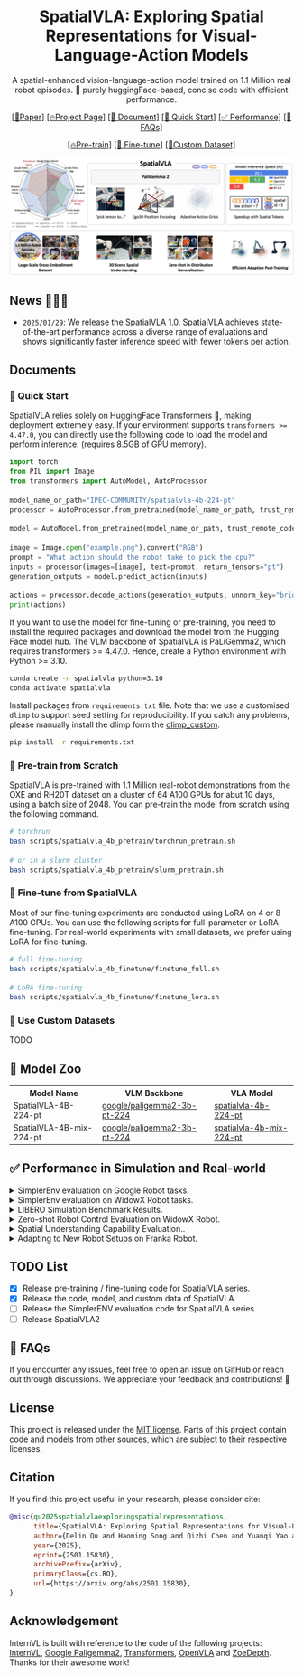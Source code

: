 <div align="center">

# SpatialVLA: Exploring Spatial Representations for Visual-Language-Action Models
A spatial-enhanced vision-language-action model trained on 1.1 Million real robot episodes. 🤗
purely huggingFace-based, concise code with efficient performance.

<!-- <div align="center">
  <img width="500" alt="image" src="https://github.com/user-attachments/assets/930e6814-8a9f-43e1-a284-118a5732daa4">
  <br>
</div> -->

[\[📄Paper\]](https://arxiv.org/pdf/2501.15830)  [\[🔥Project Page\]](https://spatialvla.github.io/) [\[📖 Document\]](#documents) [\[🚀 Quick Start\]](#🚀-quick-start) [\[✅ Performance\]](#✅-performance-in-simulation-and-real-world) [\[🤗 FAQs\]](#🤗-faqs)

[\[🔥Pre-train\]](#🌟-pre-train-from-scratch) [\[🚀 Fine-tune\]](#🌟-fine-tune-from-spatialvla) [\[🎄Custom Dataset\]](#🎄-use-custom-datasets)

![perform](.assets/teaser.png)

</div>

## News 🚀🚀🚀
- `2025/01/29`: We release the [SpatialVLA 1.0](https://huggingface.co/collections/IPEC-COMMUNITY/foundation-vision-language-action-model-6795eb96a9c661f90236acbb). SpatialVLA achieves state-of-the-art performance across a diverse range of evaluations and shows significantly faster inference speed with fewer tokens per action.

## Documents

### 🚀 Quick Start

SpatialVLA relies solely on HuggingFace Transformers 🤗, making deployment extremely easy. If your environment supports `transformers >= 4.47.0`, you can directly use the following code to load the model and perform inference. (requires 8.5GB of GPU memory).

```python
import torch
from PIL import Image
from transformers import AutoModel, AutoProcessor

model_name_or_path="IPEC-COMMUNITY/spatialvla-4b-224-pt"
processor = AutoProcessor.from_pretrained(model_name_or_path, trust_remote_code=True)

model = AutoModel.from_pretrained(model_name_or_path, trust_remote_code=True, torch_dtype=torch.bfloat16).eval().cuda()

image = Image.open("example.png").convert("RGB")
prompt = "What action should the robot take to pick the cpu?"
inputs = processor(images=[image], text=prompt, return_tensors="pt")
generation_outputs = model.predict_action(inputs)

actions = processor.decode_actions(generation_outputs, unnorm_key="bridge_orig/1.0.0")
print(actions)
```

If you want to use the model for fine-tuning or pre-training, you need to install the required packages and download the model from the Hugging Face model hub. The VLM backbone of SpatialVLA is PaLiGemma2, which requires transformers >= 4.47.0. Hence, create a Python environment with Python >= 3.10.

```bash
conda create -n spatialvla python=3.10
conda activate spatialvla
```

Install packages from `requirements.txt` file. Note that we use a customised `dlimp` to support seed setting for reproducibility. If you catch any problems, please manually install the dlimp form the [dlimp_custom](https://github.com/SpatialVLA/dlimp_custom).

```bash
pip install -r requirements.txt
```

### 🌟 **Pre-train from Scratch**
SpatialVLA is pre-trained with 1.1 Million real-robot demonstrations from the OXE and RH20T dataset on a cluster of 64 A100 GPUs for abut 10 days, using a batch size of 2048. You can pre-train the model from scratch using the following command.

```bash
# torchrun
bash scripts/spatialvla_4b_pretrain/torchrun_pretrain.sh

# or in a slurm cluster
bash scripts/spatialvla_4b_pretrain/slurm_pretrain.sh
```

### 🌟 **Fine-tune from SpatialVLA**

Most of our fine-tuning experiments are conducted using LoRA on 4 or 8 A100 GPUs.
You can use the following scripts for full-parameter or LoRA fine-tuning. For real-world experiments with small datasets, we prefer using LoRA for fine-tuning.

```bash
# full fine-tuning
bash scripts/spatialvla_4b_finetune/finetune_full.sh

# LoRA fine-tuning
bash scripts/spatialvla_4b_finetune/finetune_lora.sh
```

### 🎄 Use Custom Datasets
TODO

## 🤗 Model Zoo

<table>
  <tr>
    <th>Model Name</th>
    <th>VLM Backbone</th>
    <th>VLA Model</th>
  </tr>
  <tr>
    <td>SpatialVLA-4B-224-pt</td>
    <td><a href="https://huggingface.co/google/paligemma2-3b-pt-224">google/paligemma2-3b-pt-224</a></td>
    <td><a href="https://huggingface.co/IPEC-COMMUNITY/spatialvla-4b-224-pt">spatialvla-4b-224-pt</a></td>
  </tr>
  <tr>
    <td>SpatialVLA-4B-mix-224-pt</td>
    <td><a href="https://huggingface.co/google/paligemma2-3b-pt-224">google/paligemma2-3b-pt-224</a></td>
    <td><a href="https://huggingface.co/IPEC-COMMUNITY/spatialvla-4b-mix-224-pt">spatialvla-4b-mix-224-pt</a></td>
  </tr>
</table>

## ✅ Performance in Simulation and Real-world
<details>
  <summary>
  SimplerEnv evaluation on Google Robot tasks.
  </summary>
<table border="1" class="dataframe">
  <thead>
    <tr style="text-align: center;">
      <th rowspan="2">Model</th>
      <th colspan="4">Visual Matching</th>
      <th colspan="4">Variant Aggregation</th>
    </tr>
    <tr style="text-align: center;">
      <th>Pick Coke Can</th>
      <th>Move Near</th>
      <th>Open/Close Drawer</th>
      <th>#Average</th>
      <th>Pick Coke Can</th>
      <th>Move Near</th>
      <th>Open/Close Drawer</th>
      <th>#Average</th>
    </tr>
  </thead>
  <tbody>
    <tr>
      <td>RT-1 (Begin)</td>
      <td>2.7%</td>
      <td>5.0%</td>
      <td>13.9%</td>
      <td>6.8%</td>
      <td>2.2%</td>
      <td>4.0%</td>
      <td>6.9%</td>
      <td>4.2%</td>
    </tr>
    <tr>
      <td>RT-1 (15%)</td>
      <td>71.0%</td>
      <td>35.4%</td>
      <td>56.5%</td>
      <td>60.2%</td>
      <td>81.3%</td>
      <td>44.6%</td>
      <td>26.7%</td>
      <td>56.2%</td>
    </tr>
    <tr>
      <td>RT-1 (Converged)</td>
      <td>85.7%</td>
      <td>44.2%</td>
      <td>73.0%</td>
      <td>74.6%</td>
      <td>89.8%</td>
      <td>50.0%</td>
      <td>32.3%</td>
      <td>63.3%</td>
    </tr>
    <tr>
      <td>HPT</td>
      <td>56.0%</td>
      <td>60.0%</td>
      <td>24.0%</td>
      <td>46.0%</td>
      <td>--</td>
      <td>--</td>
      <td>31.0%</td>
      <td>45.0%</td>
    </tr>
    <tr>
      <td>TraceVLA</td>
      <td>28.0%</td>
      <td>53.7%</td>
      <td>57.0%</td>
      <td>42.0%</td>
      <td>60.0%</td>
      <td>56.4%</td>
      <td>29.4%</td>
      <td>39.6%</td>
    </tr>
    <tr>
      <td>RT-1-X</td>
      <td>56.7%</td>
      <td>31.7%</td>
      <td>59.7%</td>
      <td>53.4%</td>
      <td>49.0%</td>
      <td>32.3%</td>
      <td>35.3%</td>
      <td>64.3%</td>
    </tr>
    <tr>
      <td>RT-2-X</td>
      <td>78.7%</td>
      <td>77.9%</td>
      <td>25.0%</td>
      <td>60.7%</td>
      <td>82.3%</td>
      <td>79.2%</td>
      <td>--</td>
      <td>--</td>
    </tr>
  <tr>
      <td>Octo-Base</td>
      <td>17.0%</td>
      <td>4.2%</td>
      <td>22.7%</td>
      <td>16.8%</td>
      <td>0.6%</td>
      <td>3.1%</td>
      <td>1.1%</td>
      <td>1.1%</td>
    </tr>
    <tr>
      <td>OpenVLA</td>
      <td>16.3%</td>
      <td>46.2%</td>
      <td>35.6%</td>
      <td>27.7%</td>
      <td>54.5%</td>
      <td>47.7%</td>
      <td>17.7%</td>
      <td>39.8%</td>
    </tr>
    <tr>
      <td>RoboVLM (zero-shot)</td>
      <td>72.7%</td>
      <td>66.3%</td>
      <td>26.8%</td>
      <td>56.3%</td>
      <td>68.3%</td>
      <td>56.0%</td>
      <td>8.5%</td>
      <td>46.3%</td>
    </tr>
    <tr>
      <td>RoboVLM (fine-tuning)</td>
      <td>77.3%</td>
      <td>61.7%</td>
      <td>43.5%</td>
      <td>63.4%</td>
      <td>75.6%</td>
      <td>60.0%</td>
      <td>10.6%</td>
      <td>51.3%</td>
    </tr>
    <tr>
      <td>SpatialVLA (zero-shot)</td>
      <td><b>81.0%</b></td>
      <td><b>69.6%</b></td>
      <td><b>59.3%</b></td>
      <td><b>71.9%</b></td>
      <td><b>89.5%</b></td>
      <td><b>71.7%</b></td>
      <td>36.2%</td>
      <td><b>68.8%</b></td>
    </tr>
    <tr>
      <td>SpatialVLA (fine-tuning)</td>
      <td><b>86.0%</b></td>
      <td><b>77.9%</b></td>
      <td>57.4%</td>
      <td><b>75.1%</b></td>
      <td>88.0%</td>
      <td>72.7%</td>
      <td>41.8%</td>
      <td><b>70.7%</b></td>
    </tr>
  </tbody>
</table>

</details>


<details>
  <summary>
  SimplerEnv evaluation on WidowX Robot tasks.
  </summary>
  <table border="1" class="dataframe">
    <thead>
      <tr style="text-align: center;">
        <th rowspan="2">Model</th>
        <th colspan="2">Put Spoon on Towel</th>
        <th colspan="2">Put Carrot on Plate</th>
        <th colspan="2">Stack Green Block on Yellow Block</th>
        <th colspan="2">Put Eggplant in Yellow Basket</th>
        <th rowspan="2">#Overall Average</th>
      </tr>
      <tr style="text-align: center;">
        <th>Grasp Spoon</th>
        <th>Success</th>
        <th>Grasp Carrot</th>
        <th>Success</th>
        <th>Grasp Green Block</th>
        <th>Success</th>
        <th>Grasp Eggplant</th>
        <th>Success</th>
      </tr>
    </thead>
    <tbody>
      <tr>
        <td>RT-1-X</td>
        <td>16.7%</td>
        <td>0.0%</td>
        <td>20.8%</td>
        <td>4.2%</td>
        <td>8.3%</td>
        <td>0.0%</td>
        <td>0.0%</td>
        <td>0.0%</td>
        <td>1.1%</td>
      </tr>
      <tr>
        <td>Octo-Base</td>
        <td>34.7%</td>
        <td>12.5%</td>
        <td>52.8%</td>
        <td>8.3%</td>
        <td>31.9%</td>
        <td>0.0%</td>
        <td>66.7%</td>
        <td>43.1%</td>
        <td>16.0%</td>
      </tr>
      <tr>
        <td>Octo-Small</td>
        <td>77.8%</td>
        <td>47.2%</td>
        <td>27.8%</td>
        <td>9.7%</td>
        <td>40.3%</td>
        <td>4.2%</td>
        <td>87.5%</td>
        <td>56.9%</td>
        <td>30.0%</td>
      </tr>
      <tr>
        <td>OpenVLA</td>
        <td>4.1%</td>
        <td>0.0%</td>
        <td>33.3%</td>
        <td>0.0%</td>
        <td>12.5%</td>
        <td>0.0%</td>
        <td>8.3%</td>
        <td>4.1%</td>
        <td>1.0%</td>
      </tr>
      <tr>
        <td>RoboVLM (zero-shot)</td>
        <td>37.5%</td>
        <td>20.8%</td>
        <td>33.3%</td>
        <td>25.0%</td>
        <td>8.3%</td>
        <td>8.3%</td>
        <td>0.0%</td>
        <td>0.0%</td>
        <td>13.5%</td>
      </tr>
      <tr>
        <td>RoboVLM (fine-tuning)</td>
        <td>54.2%</td>
        <td>29.2%</td>
        <td>25.0%</td>
        <td>25.0%</td>
        <td>45.8%</td>
        <td>12.5%</td>
        <td>58.3%</td>
        <td>58.3%</td>
        <td>31.3%</td>
      </tr>
      <tr>
        <td>SpatialVLA (zero-shot)</td>
        <td><b>25.0%</b></td>
        <td><b>20.8%</b></td>
        <td><b>41.7%</b></td>
        <td>20.8%</td>
        <td><b>58.3%</b></td>
        <td>25.0%</td>
        <td><b>79.2%</b></td>
        <td>70.8%</td>
        <td><b>34.4%</b></td>
      </tr>
      <tr>
        <td>SpatialVLA (fine-tuning)</td>
        <td><b>20.8%</b></td>
        <td>16.7%</td>
        <td>29.2%</td>
        <td>25.0%</td>
        <td><b>62.5%</b></td>
        <td>29.2%</td>
        <td><b>100.0%</b></td>
        <td><b>100.0%</b></td>
        <td><b>42.7%</b></td>
      </tr>
    </tbody>
  </table>
</details>

<details>
  <summary>LIBERO Simulation Benchmark Results.</summary>
<table border="1" class="dataframe">
  <thead>
    <tr style="text-align: center;">
      <th rowspan="2">Model</th>
      <th colspan="2">LIBERO-Spatial</th>
      <th colspan="2">LIBERO-Object</th>
      <th colspan="2">LIBERO-Goal</th>
      <th colspan="2">LIBERO-Long</th>
      <th colspan="2">Average</th>
    </tr>
    <tr style="text-align: center;">
      <th>SR (↑)</th>
      <th>Rank (↓)</th>
      <th>SR (↑)</th>
      <th>Rank (↓)</th>
      <th>SR (↑)</th>
      <th>Rank (↓)</th>
      <th>SR (↑)</th>
      <th>Rank (↓)</th>
      <th>SR (↑)</th>
      <th>Rank (↓)</th>
    </tr>
  </thead>
  <tbody>
    <tr>
      <td>Diffusion Policy from scratch</td>
      <td>78.3 ± 1.1%</td>
      <td>5</td>
      <td><b>92.5 ± 0.7%</b></td>
      <td>1</td>
      <td>68.3 ± 1.2%</td>
      <td>5</td>
      <td>50.5 ± 1.3%</td>
      <td>5</td>
      <td>72.4 ± 0.7%</td>
      <td>5</td>
    </tr>
    <tr>
      <td>Octo fine-tuned</td>
      <td>78.9 ± 1.0%</td>
      <td>4</td>
      <td>85.7 ± 0.9%</td>
      <td>4</td>
      <td><b>84.6 ± 0.9%</b></td>
      <td>1</td>
      <td>51.1 ± 1.3%</td>
      <td>4</td>
      <td>75.1 ± 0.6%</td>
      <td>3</td>
    </tr>
    <tr>
      <td>OpenVLA fine-tuned</td>
      <td>84.7 ± 0.9%</td>
      <td>2</td>
      <td>88.4 ± 0.8%</td>
      <td>3</td>
      <td>79.2 ± 1.0%</td>
      <td>2</td>
      <td>53.7 ± 1.3%</td>
      <td>3</td>
      <td>76.5 ± 0.6%</td>
      <td>2</td>
    </tr>
    <tr>
      <td>TraceVLA fine-tuned</td>
      <td>84.6 ± 0.2%</td>
      <td>3</td>
      <td>85.2 ± 0.4%</td>
      <td>5</td>
      <td>75.1 ± 0.3%</td>
      <td>4</td>
      <td>54.1 ± 1.0%</td>
      <td>2</td>
      <td>74.8 ± 0.5%</td>
      <td>4</td>
    </tr>
    <tr>
      <td>SpatialVLA fine-tuned</td>
      <td><b>88.2 ± 0.5%</b></td>
      <td>1</td>
      <td>89.9 ± 0.7%</td>
      <td>2</td>
      <td>78.6 ± 0.6%</td>
      <td>3</td>
      <td><b>55.5 ± 1.0%</b></td>
      <td>1</td>
      <td><b>78.1 ± 0.7%</b></td>
      <td>1</td>
    </tr>
  </tbody>
</table>

</details>

<details>
  <summary>Zero-shot Robot Control Evaluation on WidowX Robot.</summary>
  <img src=".assets/widowX_zeroshot.png" alt="perform">
</details>

<details>
  <summary>Spatial Understanding Capability Evaluation..</summary>
  <img src=".assets/spatial_setup.png" alt="perform">
</details>

<details>
  <summary>Adapting to New Robot Setups on Franka Robot.</summary>
  <img src=".assets/franka_sft.png" alt="perform">
</details>

## TODO List

- [x] Release pre-training / fine-tuning code for SpatialVLA series.
- [x] Release the code, model, and custom data of SpatialVLA.
- [ ] Release the SimplerENV evaluation code for SpatialVLA series
- [ ] Release SpatialVLA2

## 🤗 FAQs
If you encounter any issues, feel free to open an issue on GitHub or reach out through discussions. We appreciate your feedback and contributions! 🚀

## License

This project is released under the [MIT license](LICENSE). Parts of this project contain code and models from other sources, which are subject to their respective licenses.

## Citation

If you find this project useful in your research, please consider cite:

```BibTeX
@misc{qu2025spatialvlaexploringspatialrepresentations,
      title={SpatialVLA: Exploring Spatial Representations for Visual-Language-Action Model}, 
      author={Delin Qu and Haoming Song and Qizhi Chen and Yuanqi Yao and Xinyi Ye and Yan Ding and Zhigang Wang and JiaYuan Gu and Bin Zhao and Dong Wang and Xuelong Li},
      year={2025},
      eprint={2501.15830},
      archivePrefix={arXiv},
      primaryClass={cs.RO},
      url={https://arxiv.org/abs/2501.15830}, 
}
```

## Acknowledgement
InternVL is built with reference to the code of the following projects: [InternVL](https://github.com/OpenGVLab/InternVL), [Google Paligemma2](https://huggingface.co/google/paligemma2-3b-pt-224), [Transformers](https://github.com/huggingface/transformers), [OpenVLA](https://github.com/openvla/openvla) and [ZoeDepth](https://huggingface.co/spaces/shariqfarooq/ZoeDepth). Thanks for their awesome work!
